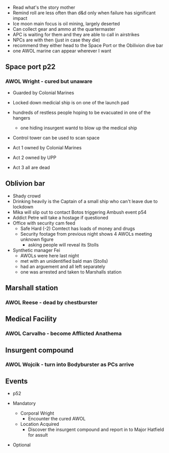- Read what's the story mother
- Remind roll are less often than d&d only when failure has significant impact
- Ice moon main focus is oil mining, largely deserted
- Can collect gear and ammo at the quartermaster
- APC is waiting for them and they are able to call in airstrikes
- NPCs are with then (just in case they die)
- recommend they either head to the Space Port or the Obilivion dive bar
- one AWOL marine can appear wherever I want

## Space port p22

### AWOL Wright - cured but unaware

- Guarded by Colonial Marines
- Locked down medicial ship is on one of the launch pad
- hundreds of restless people hoping to be evacuated in one of the hangers
  - one hiding insurgent wantd to blow up the medical ship
- Control tower can be used to scan space

- Act 1 owned by Colonial Marines
- Act 2 owned by UPP
- Act 3 all are dead

## Oblivion bar

- Shady crowd
- Drinking heavily is the Captain of a small ship who can't leave due to lockdown
- Mika will slip out to contact Botos triggering Ambush event p54
- Addict Petre will take a hostage if questioned
- Office with security cam feed
  - Safe Hard (-2) Comtect has loads of money and drugs
  - Security footage from previous night shows 4 AWOLs meeting unknown figure
    - asking people will reveal its Stolls
- Synthetic manager Fei
  - AWOLs were here last night
  - met with an unidentified bald man (Stolls)
  - had an arguement and all left separately
  - one was arrested and taken to Marshalls station

## Marshall station

### AWOL Reese - dead by chestburster

## Medical Facility

### AWOL Carvalho - become Afflicted Anathema

## Insurgent compound

### AWOL Wojcik - turn into Bodyburster as PCs arrive

## Events

- p52

- Mandatory
  - Corporal Wright
    - Encounter the cured AWOL
  - Location Acquired
    - Discover the insurgent compound and report in to Major Hatfield for assult
- Optional
